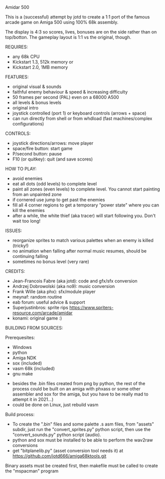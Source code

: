 Amidar 500

This is a (successful) attempt by jotd to create a 1:1 port of the famous arcade game on Amiga 500 using 100% 68k assembly.

The display is 4:3 so scores, lives, bonuses are on the side rather than on top/botton. The gameplay layout is 1:1 vs
the original, though.

REQUIRES:

- any 68k CPU
- Kickstart 1.3, 512k memory or
- Kickstart 2.0, 1MB memory

FEATURES:

- original visual & sounds
- faithful enemy behaviour & speed & increasing difficulty
- 50 frames per second (PAL) even on a 68000 A500
- all levels & bonus levels
- original intro
- joystick controlled (port 1) or keyboard controls (arrows + space)
- can run directly from shell or from whdload (fast machines/complex configurations)

CONTROLS:

- joystick directions/arrows: move player
- space/fire button: start game
- P/second button: pause
- F10 (or quitkey): quit (and save scores)

HOW TO PLAY:

- avoid enemies
- eat all dots (odd levels) to complete level
- paint all zones (even levels) to complete level. You cannot start painting from an unpainted zone
- if cornered use jump to get past the enemies
- fill all 4 corner regions to get a temporary "power state" where you can kill the
  enemies
- after a while, the white thief (aka tracer) will start following you. Don't wait too long!

ISSUES:

- reorganize sprites to match various palettes when an enemy is killed (tricky!)
- no animation when falling after normal music resumes, should be continuing falling
- sometimes no bonus level (very rare)


CREDITS:

- Jean-Francois Fabre (aka jotd): code and gfx/sfx conversion
- Andrzej Dobrowolski (aka no9): music conversion
- Frank Wille (aka phx): sfx/module player
- meynaf: random routine
- eab forum: useful advice & support
- Superjustinbros: sprite rips https://www.spriters-resource.com/arcade/amidar
- konami: original game :)

BUILDING FROM SOURCES:

Prerequesites:

- Windows
- python
- Amiga NDK
- sox (included)
- vasm 68k (included)
- gnu make

* besides the .bin files created from png by python, the rest of the process could be built on an amiga with phxass
 or some other assembler and sox for the amiga, but you have to be really mad to attempt it in 2021...)
* could be done on Linux, just rebuild vasm

Build process:

- To create the ".bin" files and some palette .s asm files, from "assets" subdir, 
  just run the "convert_sprites.py" python script, then use the "convert_sounds.py"
  python script (audio).
- python and sox must be installed to be able to perform the wav2raw conversions
- get "bitplanelib.py" (asset conversion tool needs it) at https://github.com/jotd666/amiga68ktools.git

Binary assets must be created first, then makefile must be called to create the "mspacman" program



